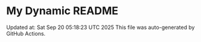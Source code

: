 # My Dynamic README
Updated at: Sat Sep 20 05:18:23 UTC 2025
This file was auto-generated by GitHub Actions.
